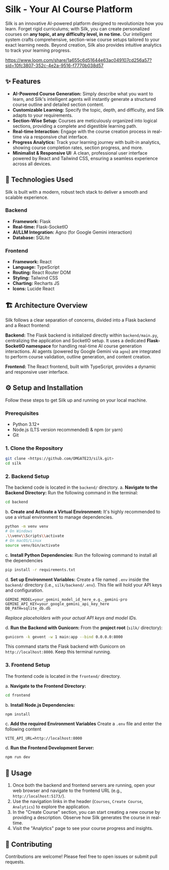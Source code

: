 # Silk - Your AI Course Platform

Silk is an innovative AI-powered platform designed to revolutionize how you learn. Forget rigid curriculums; with Silk, you can create personalized courses on **any topic, at any difficulty level, in no time.** Our intelligent system crafts comprehensive, section-wise course setups tailored to your exact learning needs. Beyond creation, Silk also provides intuitive analytics to track your learning progress.

https://www.loom.com/share/1a655c6d51644e63ac049107cd256a57?sid=10fc3807-352c-4e2a-9516-f7770b038d57

## ✨ Features

- **AI-Powered Course Generation:** Simply describe what you want to learn, and Silk's intelligent agents will instantly generate a structured course outline and detailed section content.
- **Customizable Learning:** Specify the topic, depth, and difficulty, and Silk adapts to your requirements.
- **Section-Wise Setup:** Courses are meticulously organized into logical sections, providing a complete and digestible learning path.
- **Real-time Interaction:** Engage with the course creation process in real-time via a responsive chat interface.
- **Progress Analytics:** Track your learning journey with built-in analytics, showing course completion rates, section progress, and more.
- **Minimalist & Responsive UI:** A clean, professional user interface powered by React and Tailwind CSS, ensuring a seamless experience across all devices.

## 🚀 Technologies Used

Silk is built with a modern, robust tech stack to deliver a smooth and scalable experience.

### Backend

- **Framework:** Flask
- **Real-time:** Flask-SocketIO
- **AI/LLM Integration:** Agno (for Google Gemini interaction)
- **Database:** SQLite

### Frontend

- **Framework:** React
- **Language:** TypeScript
- **Routing:** React Router DOM
- **Styling:** Tailwind CSS
- **Charting:** Recharts JS
- **Icons:** Lucide React

## 🏗️ Architecture Overview

Silk follows a clear separation of concerns, divided into a Flask backend and a React frontend:

**Backend:**
The Flask backend is initialized directly within `backend/main.py`, centralizing the application and SocketIO setup. It uses a dedicated **Flask-SocketIO namespace** for handling real-time AI course generation interactions. AI agents (powered by Google Gemini via `agno`) are integrated to perform course validation, outline generation, and content creation.

**Frontend:**
The React frontend, built with TypeScript, provides a dynamic and responsive user interface.

## ⚙️ Setup and Installation

Follow these steps to get Silk up and running on your local machine.

### Prerequisites

- Python 3.12+
- Node.js (LTS version recommended) & npm (or yarn)
- Git

### 1. Clone the Repository

```bash
git clone <https://github.com/OMGATE23/silk.git>
cd silk
```

### 2. Backend Setup

The backend code is located in the `backend/` directory.
a. **Navigate to the Backend Directory:**
Run the following command in the terminal:

```bash
cd backend
```

b.  **Create and Activate a Virtual Environment:**
It's highly recommended to use a virtual environment to manage dependencies.

```bash
python -m venv venv
# On Windows
.\\venv\\Scripts\\activate
# On macOS/Linux
source venv/bin/activate

```

c.  **Install Python Dependencies:**
Run the following command to install all the dependencies

```bash
pip install -r requirements.txt
```

d. **Set up Environment Variables:**
Create a file named `.env` inside the `backend/` directory (i.e., `silk/backend/.env`). This file will hold your API keys and configuration.

```
GEMINI_MODEL=your_gemini_model_id_here_e.g._gemini-pro
GEMINI_API_KEY=your_google_gemini_api_key_here
DB_PATH=sqlite_db.db
```

*Replace placeholders with your actual API keys and model IDs.*

d.  **Run the Backend with Gunicorn:**
From the **project root** (`silk/` directory):

```bash
gunicorn -k gevent -w 1 main:app --bind 0.0.0.0:8000
```

This command starts the Flask backend with Gunicorn on `http://localhost:8000`. Keep this terminal running.

### 3. Frontend Setup

The frontend code is located in the `frontend/` directory.

a.  **Navigate to the Frontend Directory:**

```bash
cd frontend
```

b.  **Install Node.js Dependencies:**

```bash
npm install
```

c. **Add the required Environment Variables**
Create a `.env` file and enter the following content

```
VITE_API_URL=http://localhost:8000
```

d.  **Run the Frontend Development Server:**

```bash
npm run dev
```

## 🚀 Usage

1. Once both the backend and frontend servers are running, open your web browser and navigate to the frontend URL (e.g., `http://localhost:5173/`).
2. Use the navigation links in the header (`Courses`, `Create Course`, `Analytics`) to explore the application.
3. In the "Create Course" section, you can start creating a new course by providing a description. Observe how Silk generates the course in real-time.
4. Visit the "Analytics" page to see your course progress and insights.

## 🤝 Contributing

Contributions are welcome\! Please feel free to open issues or submit pull requests.
